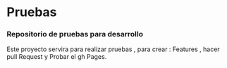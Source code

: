 <!DOCTYPE html>
<html lang="en">
<head>
    <meta charset="UTF-8">
    <meta name="viewport" content="width=device-width, initial-scale=1.0">
    <meta http-equiv="X-UA-Compatible" content="ie=edge">
    <title>Github-pages</title>
</head>
<body>
    <h1>Pruebas</h1>
    <h3>
        Repositorio de pruebas para desarrollo  
    </h3>
<p>Este proyecto servira para realizar pruebas , para crear : Features , hacer pull Request y Probar el gh Pages.
</p>

</body>
</html>